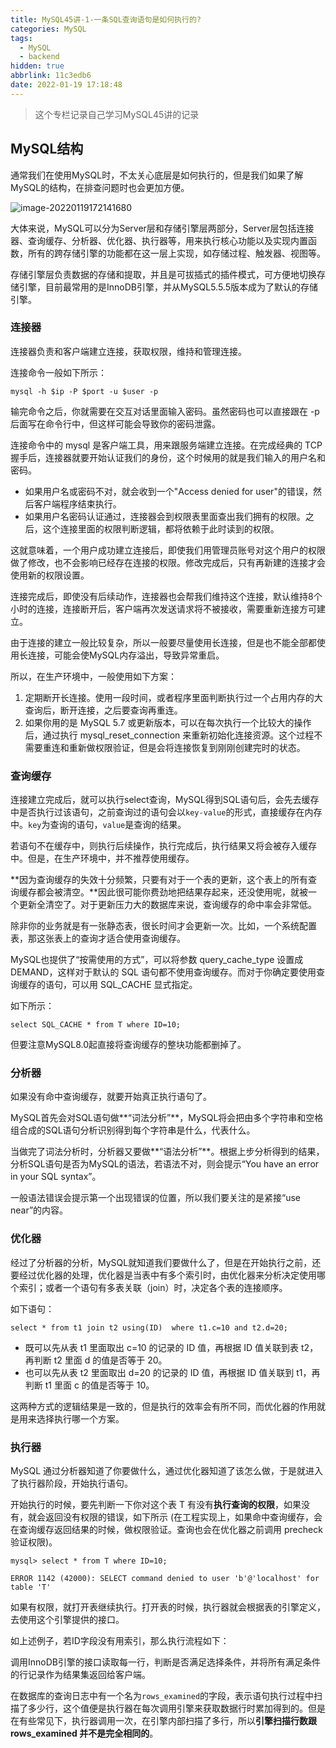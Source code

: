 ```yaml
---
title: MySQL45讲-1-一条SQL查询语句是如何执行的?
categories: MySQL
tags:
  - MySQL
  - backend
hidden: true
abbrlink: 11c3edb6
date: 2022-01-19 17:18:48
---
```


> 这个专栏记录自己学习MySQL45讲的记录

## MySQL结构

通常我们在使用MySQL时，不太关心底层是如何执行的，但是我们如果了解MySQL的结构，在排查问题时也会更加方便。

![image-20220119172141680](https://gitee.com/cao_ziqiang/img/raw/master/20220119172141.png)

大体来说，MySQL可以分为Server层和存储引擎层两部分，Server层包括连接器、查询缓存、分析器、优化器、执行器等，用来执行核心功能以及实现内置函数，所有的跨存储引擎的功能都在这一层上实现，如存储过程、触发器、视图等。

存储引擎层负责数据的存储和提取，并且是可拔插式的插件模式，可方便地切换存储引擎，目前最常用的是InnoDB引擎，并从MySQL5.5.5版本成为了默认的存储引擎。

### 连接器

连接器负责和客户端建立连接，获取权限，维持和管理连接。

连接命令一般如下所示：

```mysql
mysql -h $ip -P $port -u $user -p
```

输完命令之后，你就需要在交互对话里面输入密码。虽然密码也可以直接跟在 -p 后面写在命令行中，但这样可能会导致你的密码泄露。

连接命令中的 mysql 是客户端工具，用来跟服务端建立连接。在完成经典的 TCP 握手后，连接器就要开始认证我们的身份，这个时候用的就是我们输入的用户名和密码。

- 如果用户名或密码不对，就会收到一个"Access denied for user"的错误，然后客户端程序结束执行。
- 如果用户名密码认证通过，连接器会到权限表里面查出我们拥有的权限。之后，这个连接里面的权限判断逻辑，都将依赖于此时读到的权限。

这就意味着，一个用户成功建立连接后，即使我们用管理员账号对这个用户的权限做了修改，也不会影响已经存在连接的权限。修改完成后，只有再新建的连接才会使用新的权限设置。

连接完成后，即使没有后续动作，连接器也会帮我们维持这个连接，默认维持8个小时的连接，连接断开后，客户端再次发送请求将不被接收，需要重新连接方可建立。

由于连接的建立一般比较复杂，所以一般要尽量使用长连接，但是也不能全部都使用长连接，可能会使MySQL内存溢出，导致异常重启。

所以，在生产环境中，一般使用如下方案：

1. 定期断开长连接。使用一段时间，或者程序里面判断执行过一个占用内存的大查询后，断开连接，之后要查询再重连。
2. 如果你用的是 MySQL 5.7 或更新版本，可以在每次执行一个比较大的操作后，通过执行 mysql_reset_connection 来重新初始化连接资源。这个过程不需要重连和重新做权限验证，但是会将连接恢复到刚刚创建完时的状态。

### 查询缓存

连接建立完成后，就可以执行select查询，MySQL得到SQL语句后，会先去缓存中是否执行过该语句，之前查询过的语句会以`key-value`的形式，直接缓存在内存中。`key`为查询的语句，`value`是查询的结果。

若语句不在缓存中，则执行后续操作，执行完成后，执行结果又将会被存入缓存中。但是，在生产环境中，并不推荐使用缓存。

**因为查询缓存的失效十分频繁，只要有对于一个表的更新，这个表上的所有查询缓存都会被清空。**因此很可能你费劲地把结果存起来，还没使用呢，就被一个更新全清空了。对于更新压力大的数据库来说，查询缓存的命中率会非常低。

除非你的业务就是有一张静态表，很长时间才会更新一次。比如，一个系统配置表，那这张表上的查询才适合使用查询缓存。

MySQL也提供了“按需使用的方式”，可以将参数 query_cache_type 设置成 DEMAND，这样对于默认的 SQL 语句都不使用查询缓存。而对于你确定要使用查询缓存的语句，可以用 SQL_CACHE 显式指定。

如下所示：

```mysql
select SQL_CACHE * from T where ID=10;
```

但要注意MySQL8.0起直接将查询缓存的整块功能都删掉了。

### 分析器

如果没有命中查询缓存，就要开始真正执行语句了。

MySQL首先会对SQL语句做**“词法分析”**，MySQL将会把由多个字符串和空格组合成的SQL语句分析识别得到每个字符串是什么，代表什么。

当做完了词法分析时，分析器又要做**“语法分析”**。根据上步分析得到的结果，分析SQL语句是否为MySQL的语法，若语法不对，则会提示“You have an error in your SQL syntax”。

一般语法错误会提示第一个出现错误的位置，所以我们要关注的是紧接“use near”的内容。

### 优化器

经过了分析器的分析，MySQL就知道我们要做什么了，但是在开始执行之前，还要经过优化器的处理，优化器是当表中有多个索引时，由优化器来分析决定使用哪个索引；或者一个语句有多表关联（join）时，决定各个表的连接顺序。

如下语句：

```mysql
select * from t1 join t2 using(ID)  where t1.c=10 and t2.d=20;
```

- 既可以先从表 t1 里面取出 c=10 的记录的 ID 值，再根据 ID 值关联到表 t2，再判断 t2 里面 d 的值是否等于 20。
- 也可以先从表 t2 里面取出 d=20 的记录的 ID 值，再根据 ID 值关联到 t1，再判断 t1 里面 c 的值是否等于 10。

这两种方式的逻辑结果是一致的，但是执行的效率会有所不同，而优化器的作用就是用来选择执行哪一个方案。

### 执行器

MySQL 通过分析器知道了你要做什么，通过优化器知道了该怎么做，于是就进入了执行器阶段，开始执行语句。

开始执行的时候，要先判断一下你对这个表 T 有没有**执行查询的权限**，如果没有，就会返回没有权限的错误，如下所示 (在工程实现上，如果命中查询缓存，会在查询缓存返回结果的时候，做权限验证。查询也会在优化器之前调用 precheck 验证权限)。

```mysql
mysql> select * from T where ID=10;
 
ERROR 1142 (42000): SELECT command denied to user 'b'@'localhost' for table 'T'
```

如果有权限，就打开表继续执行。打开表的时候，执行器就会根据表的引擎定义，去使用这个引擎提供的接口。

如上述例子，若ID字段没有用索引，那么执行流程如下：

调用InnoDB引擎的接口读取每一行，判断是否满足选择条件，并将所有满足条件的行记录作为结果集返回给客户端。

在数据库的查询日志中有一个名为`rows_examined`的字段，表示语句执行过程中扫描了多少行，这个值便是执行器在每次调用引擎来获取数据行时累加得到的。但是在有些常见下，执行器调用一次，在引擎内部扫描了多行，所以**引擎扫描行数跟 rows_examined 并不是完全相同的**。







